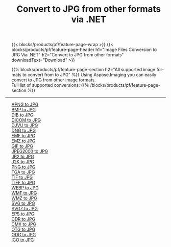 ﻿---
title: Convert to JPG from other formats via .NET 
weight: 3920
url: /net/conversion/to/jpg 
lang: en
langdirlevel: 2
locales: zh-hans,ja,it,ru,de,es,fr,nl,id,lt,pl,pt,vi,tr,ko,zh-hant,ar,hi,th,sv,cs,uk,he
description: Using Aspose.Imaging you can easily convert to JPG from other formats
---

{{< blocks/products/pf/feature-page-wrap >}}
{{< blocks/products/pf/feature-page-header h1="Image Files Conversion to JPG Via .NET" h2="Convert to JPG from other formats" downloadText="Download" >}}


{{% blocks/products/pf/feature-page-section  h2="All supported image formats to convert from to JPG" %}}
Using Aspose.Imaging you can easily convert to JPG from other image formats.
<br/>
Full list of supported conversions:
{{% /blocks/products/pf/feature-page-section %}}
<div class="container-fluid productfamilypage bg-gray">
    <div class="convertypes bg-gray agp-content section">
        <div class="container">
		<hr style="margin-left:-20px;"/>
		<div class="row other-converters">
		    <div class='col-md-2 other-converter remove-lp remove-rp'><a href="/imaging/net/conversion/apng-to-jpg" >APNG to JPG</a></div>
<div class='col-md-2 other-converter remove-lp remove-rp'><a href="/imaging/net/conversion/bmp-to-jpg" >BMP to JPG</a></div>
<div class='col-md-2 other-converter remove-lp remove-rp'><a href="/imaging/net/conversion/dib-to-jpg" >DIB to JPG</a></div>
<div class='col-md-2 other-converter remove-lp remove-rp'><a href="/imaging/net/conversion/dicom-to-jpg" >DICOM to JPG</a></div>
<div class='col-md-2 other-converter remove-lp remove-rp'><a href="/imaging/net/conversion/djvu-to-jpg" >DJVU to JPG</a></div>
<div class='col-md-2 other-converter remove-lp remove-rp'><a href="/imaging/net/conversion/dng-to-jpg" >DNG to JPG</a></div>
<div class='col-md-2 other-converter remove-lp remove-rp'><a href="/imaging/net/conversion/emf-to-jpg" >EMF to JPG</a></div>
<div class='col-md-2 other-converter remove-lp remove-rp'><a href="/imaging/net/conversion/emz-to-jpg" >EMZ to JPG</a></div>
<div class='col-md-2 other-converter remove-lp remove-rp'><a href="/imaging/net/conversion/gif-to-jpg" >GIF to JPG</a></div>
<div class='col-md-2 other-converter remove-lp remove-rp'><a href="/imaging/net/conversion/jpeg2000-to-jpg" >JPEG2000 to JPG</a></div>
<div class='col-md-2 other-converter remove-lp remove-rp'><a href="/imaging/net/conversion/jp2-to-jpg" >JP2 to JPG</a></div>
<div class='col-md-2 other-converter remove-lp remove-rp'><a href="/imaging/net/conversion/j2k-to-jpg" >J2K to JPG</a></div>
<div class='col-md-2 other-converter remove-lp remove-rp'><a href="/imaging/net/conversion/png-to-jpg" >PNG to JPG</a></div>
<div class='col-md-2 other-converter remove-lp remove-rp'><a href="/imaging/net/conversion/tga-to-jpg" >TGA to JPG</a></div>
<div class='col-md-2 other-converter remove-lp remove-rp'><a href="/imaging/net/conversion/tif-to-jpg" >TIF to JPG</a></div>
<div class='col-md-2 other-converter remove-lp remove-rp'><a href="/imaging/net/conversion/tiff-to-jpg" >TIFF to JPG</a></div>
<div class='col-md-2 other-converter remove-lp remove-rp'><a href="/imaging/net/conversion/webp-to-jpg" >WEBP to JPG</a></div>
<div class='col-md-2 other-converter remove-lp remove-rp'><a href="/imaging/net/conversion/wmf-to-jpg" >WMF to JPG</a></div>
<div class='col-md-2 other-converter remove-lp remove-rp'><a href="/imaging/net/conversion/wmz-to-jpg" >WMZ to JPG</a></div>
<div class='col-md-2 other-converter remove-lp remove-rp'><a href="/imaging/net/conversion/svg-to-jpg" >SVG to JPG</a></div>
<div class='col-md-2 other-converter remove-lp remove-rp'><a href="/imaging/net/conversion/svgz-to-jpg" >SVGZ to JPG</a></div>
<div class='col-md-2 other-converter remove-lp remove-rp'><a href="/imaging/net/conversion/eps-to-jpg" >EPS to JPG</a></div>
<div class='col-md-2 other-converter remove-lp remove-rp'><a href="/imaging/net/conversion/cdr-to-jpg" >CDR to JPG</a></div>
<div class='col-md-2 other-converter remove-lp remove-rp'><a href="/imaging/net/conversion/cmx-to-jpg" >CMX to JPG</a></div>
<div class='col-md-2 other-converter remove-lp remove-rp'><a href="/imaging/net/conversion/otg-to-jpg" >OTG to JPG</a></div>
<div class='col-md-2 other-converter remove-lp remove-rp'><a href="/imaging/net/conversion/odg-to-jpg" >ODG to JPG</a></div>
<div class='col-md-2 other-converter remove-lp remove-rp'><a href="/imaging/net/conversion/ico-to-jpg" >ICO to JPG</a></div>
                </div>
        </div>
    </div>
</div>
<br/>

